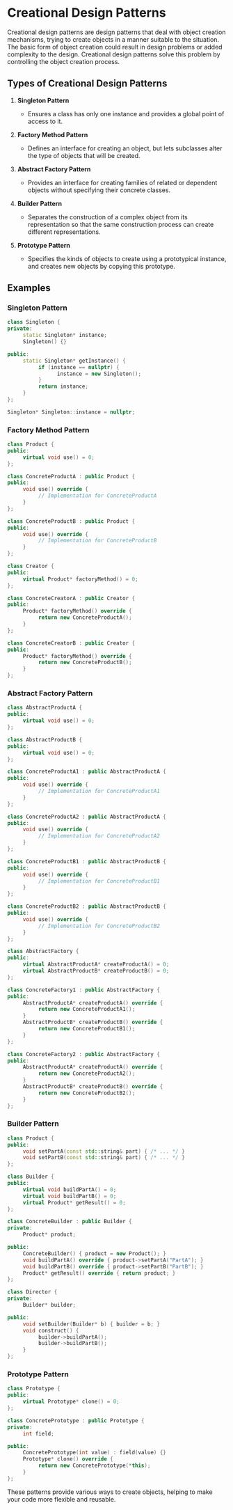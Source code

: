 # Creational Design Patterns

Creational design patterns are design patterns that deal with object creation mechanisms, trying to create objects in a manner suitable to the situation. The basic form of object creation could result in design problems or added complexity to the design. Creational design patterns solve this problem by controlling the object creation process.

## Types of Creational Design Patterns

1. **Singleton Pattern**
    - Ensures a class has only one instance and provides a global point of access to it.

2. **Factory Method Pattern**
    - Defines an interface for creating an object, but lets subclasses alter the type of objects that will be created.

3. **Abstract Factory Pattern**
    - Provides an interface for creating families of related or dependent objects without specifying their concrete classes.

4. **Builder Pattern**
    - Separates the construction of a complex object from its representation so that the same construction process can create different representations.

5. **Prototype Pattern**
    - Specifies the kinds of objects to create using a prototypical instance, and creates new objects by copying this prototype.

## Examples

### Singleton Pattern

```cpp
class Singleton {
private:
     static Singleton* instance;
     Singleton() {}

public:
     static Singleton* getInstance() {
          if (instance == nullptr) {
                instance = new Singleton();
          }
          return instance;
     }
};

Singleton* Singleton::instance = nullptr;
```

### Factory Method Pattern

```cpp
class Product {
public:
     virtual void use() = 0;
};

class ConcreteProductA : public Product {
public:
     void use() override {
          // Implementation for ConcreteProductA
     }
};

class ConcreteProductB : public Product {
public:
     void use() override {
          // Implementation for ConcreteProductB
     }
};

class Creator {
public:
     virtual Product* factoryMethod() = 0;
};

class ConcreteCreatorA : public Creator {
public:
     Product* factoryMethod() override {
          return new ConcreteProductA();
     }
};

class ConcreteCreatorB : public Creator {
public:
     Product* factoryMethod() override {
          return new ConcreteProductB();
     }
};
```

### Abstract Factory Pattern

```cpp
class AbstractProductA {
public:
     virtual void use() = 0;
};

class AbstractProductB {
public:
     virtual void use() = 0;
};

class ConcreteProductA1 : public AbstractProductA {
public:
     void use() override {
          // Implementation for ConcreteProductA1
     }
};

class ConcreteProductA2 : public AbstractProductA {
public:
     void use() override {
          // Implementation for ConcreteProductA2
     }
};

class ConcreteProductB1 : public AbstractProductB {
public:
     void use() override {
          // Implementation for ConcreteProductB1
     }
};

class ConcreteProductB2 : public AbstractProductB {
public:
     void use() override {
          // Implementation for ConcreteProductB2
     }
};

class AbstractFactory {
public:
     virtual AbstractProductA* createProductA() = 0;
     virtual AbstractProductB* createProductB() = 0;
};

class ConcreteFactory1 : public AbstractFactory {
public:
     AbstractProductA* createProductA() override {
          return new ConcreteProductA1();
     }
     AbstractProductB* createProductB() override {
          return new ConcreteProductB1();
     }
};

class ConcreteFactory2 : public AbstractFactory {
public:
     AbstractProductA* createProductA() override {
          return new ConcreteProductA2();
     }
     AbstractProductB* createProductB() override {
          return new ConcreteProductB2();
     }
};
```

### Builder Pattern

```cpp
class Product {
public:
     void setPartA(const std::string& part) { /* ... */ }
     void setPartB(const std::string& part) { /* ... */ }
};

class Builder {
public:
     virtual void buildPartA() = 0;
     virtual void buildPartB() = 0;
     virtual Product* getResult() = 0;
};

class ConcreteBuilder : public Builder {
private:
     Product* product;

public:
     ConcreteBuilder() { product = new Product(); }
     void buildPartA() override { product->setPartA("PartA"); }
     void buildPartB() override { product->setPartB("PartB"); }
     Product* getResult() override { return product; }
};

class Director {
private:
     Builder* builder;

public:
     void setBuilder(Builder* b) { builder = b; }
     void construct() {
          builder->buildPartA();
          builder->buildPartB();
     }
};
```

### Prototype Pattern

```cpp
class Prototype {
public:
     virtual Prototype* clone() = 0;
};

class ConcretePrototype : public Prototype {
private:
     int field;

public:
     ConcretePrototype(int value) : field(value) {}
     Prototype* clone() override {
          return new ConcretePrototype(*this);
     }
};
```

These patterns provide various ways to create objects, helping to make your code more flexible and reusable.